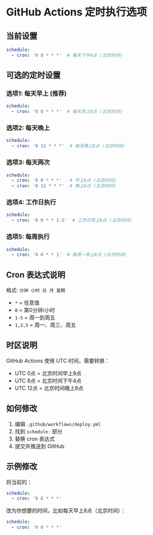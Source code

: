 # GitHub Actions 定时执行选项

## 当前设置
```yaml
schedule:
  - cron: '0 8 * * *'  # 每天下午4点 (北京时间)
```

## 可选的定时设置

### 选项1: 每天早上 (推荐)
```yaml
schedule:
  - cron: '0 0 * * *'  # 每天早上8点 (北京时间)
```

### 选项2: 每天晚上
```yaml
schedule:
  - cron: '0 12 * * *'  # 每天晚上8点 (北京时间)
```

### 选项3: 每天两次
```yaml
schedule:
  - cron: '0 0 * * *'   # 早上8点 (北京时间)
  - cron: '0 12 * * *'  # 晚上8点 (北京时间)
```

### 选项4: 工作日执行
```yaml
schedule:
  - cron: '0 0 * * 1-5'  # 工作日早上8点 (北京时间)
```

### 选项5: 每周执行
```yaml
schedule:
  - cron: '0 0 * * 1'  # 每周一早上8点 (北京时间)
```

## Cron 表达式说明

格式: `分钟 小时 日 月 星期`

- `*` = 任意值
- `0` = 第0分钟/小时
- `1-5` = 周一到周五
- `1,3,5` = 周一、周三、周五

## 时区说明

GitHub Actions 使用 UTC 时间，需要转换：
- UTC 0点 = 北京时间早上8点
- UTC 8点 = 北京时间下午4点
- UTC 12点 = 北京时间晚上8点

## 如何修改

1. 编辑 `.github/workflows/deploy.yml`
2. 找到 `schedule:` 部分
3. 替换 cron 表达式
4. 提交并推送到 GitHub

## 示例修改

将当前的：
```yaml
schedule:
  - cron: '0 8 * * *'
```

改为你想要的时间，比如每天早上8点（北京时间）：
```yaml
schedule:
  - cron: '0 0 * * *'
```